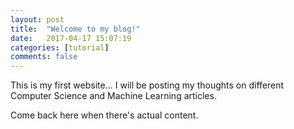 ```yaml
---
layout: post
title:  "Welcome to my blog!"
date:   2017-04-17 15:07:19
categories: [tutorial]
comments: false
---
```


This is my first website... I will be posting my thoughts on different Computer Science and Machine Learning articles.

<!--more-->

Come back here when there's actual content. 

